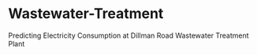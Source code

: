 # Wastewater-Treatment
Predicting Electricity Consumption at Dillman Road Wastewater Treatment Plant

